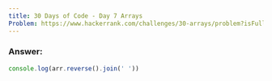 ```yaml
---
title: 30 Days of Code - Day 7 Arrays
Problem: https://www.hackerrank.com/challenges/30-arrays/problem?isFullScreen=true
---
```


### **Answer:**

```js
console.log(arr.reverse().join(' '))
```

<!-- **Explanation** -->

